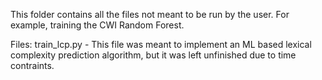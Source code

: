 This folder contains all the files not meant to be run by the user. For example, training the CWI Random Forest.

Files: 
train_lcp.py - This file was meant to implement an ML based lexical complexity prediction algorithm, but it was left unfinished due to time contraints.